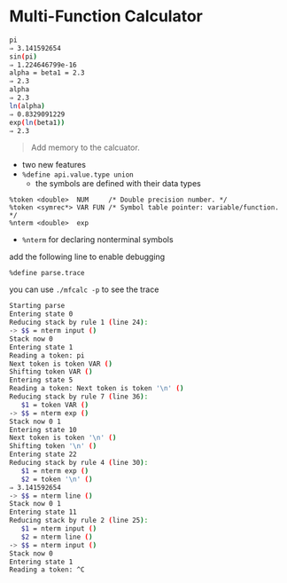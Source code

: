# Multi-Function Calculator

```bash
pi
⇒ 3.141592654
sin(pi)
⇒ 1.224646799e-16
alpha = beta1 = 2.3
⇒ 2.3
alpha
⇒ 2.3
ln(alpha)
⇒ 0.8329091229
exp(ln(beta1))
⇒ 2.3
```

> Add memory to the calcuator.

- two new features
- `%define api.value.type union`
    - the symbols are defined with their data types 

```bison
%token <double>  NUM     /* Double precision number. */
%token <symrec*> VAR FUN /* Symbol table pointer: variable/function. */
%nterm <double>  exp
```

- `%nterm` for declaring nonterminal symbols

add the following line to enable debugging

```bison
%define parse.trace
```

you can use `./mfcalc -p` to see the trace

```bash
Starting parse
Entering state 0
Reducing stack by rule 1 (line 24):
-> $$ = nterm input ()
Stack now 0
Entering state 1
Reading a token: pi
Next token is token VAR ()
Shifting token VAR ()
Entering state 5
Reading a token: Next token is token '\n' ()
Reducing stack by rule 7 (line 36):
   $1 = token VAR ()
-> $$ = nterm exp ()
Stack now 0 1
Entering state 10
Next token is token '\n' ()
Shifting token '\n' ()
Entering state 22
Reducing stack by rule 4 (line 30):
   $1 = nterm exp ()
   $2 = token '\n' ()
⇒ 3.141592654
-> $$ = nterm line ()
Stack now 0 1
Entering state 11
Reducing stack by rule 2 (line 25):
   $1 = nterm input ()
   $2 = nterm line ()
-> $$ = nterm input ()
Stack now 0
Entering state 1
Reading a token: ^C
```